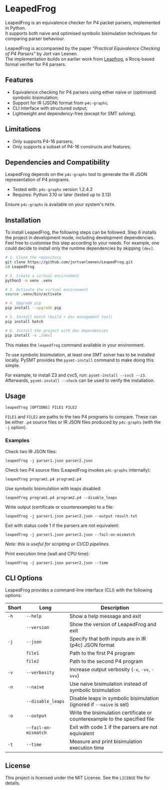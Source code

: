 # LeapedFrog

LeapedFrog is an equivalence checker for P4 packet parsers, implemented in Python.  
It supports both naive and optimised symbolic bisimulation techniques for comparing parser behaviour.

LeapedFrog is accompanied by the paper *"Practical Equivalence Checking of P4 Parsers"* by Jort van Leenen.  
The implementation builds on earlier work from [Leapfrog](https://doi.org/10.48550/arXiv.2205.08762), a Rocq-based
formal verifier for P4 parsers.

## Features

- Equivalence checking for P4 parsers using either naive or (optimised) symbolic bisimulation;
- Support for IR (JSON) format from `p4c-graphs`;
- CLI interface with structured output;
- Lightweight and dependency-free (except for SMT solving).

## Limitations

- Only supports P4-16 parsers;
- Only supports a subset of P4-16 constructs and features;

## Dependencies and Compatibility

LeapedFrog depends on the `p4c-graphs` tool to generate the IR JSON representation of P4 programs.

- Tested with: `p4c-graphs` version 1.2.4.2
- Requires: Python 3.10 or later (tested up to 3.13)

Ensure `p4c-graphs` is available on your system's `PATH`.

## Installation

To install LeapedFrog, the following steps can be followed.
Step 6 installs the project in development mode, including development dependencies.
Feel free to customise this step according to your needs.
For example, one could decide to install only the runtime dependencies by skipping `[dev]`.

```bash
# 1. Clone the repository
git clone https://github.com/jortvanleenen/LeapedFrog.git
cd LeapedFrog

# 2. Create a virtual environment
python3 -m venv .venv

# 3. Activate the virtual environment
source .venv/bin/activate

# 4. Upgrade pip
pip install --upgrade pip

# 5. Install Hatch (build + env management tool)
pip install hatch

# 6. Install the project with dev dependencies
pip install -e .[dev]
```

This makes the `leapedfrog` command available in your environment.

To use symbolic bisimulation, at least one SMT solver has to be installed locally.
PySMT provides the `pysmt-install` command to make doing this simple.

For example, to install Z3 and cvc5, run: `pysmt-install --cvc5 --z3`.
Afterwards, `pysmt-install --check` can be used to verify the installation.

## Usage

```
leapedfrog [OPTIONS] FILE1 FILE2
```

`FILE1` and `FILE2` are paths to the two P4 programs to compare. These can be either `.p4` source files or IR JSON files
produced by `p4c-graphs` (with the `-j` option).

### Examples

Check two IR JSON files:

```
leapedfrog -j parser1.json parser2.json
```

Check two P4 source files (LeapedFrog invokes `p4c-graphs` internally):

```
leapedfrog program1.p4 program2.p4
```

Use symbolic bisimulation with leaps disabled:

```
leapedfrog program1.p4 program2.p4 --disable_leaps
```

Write output (certificate or counterexample) to a file:

```
leapedfrog -j parser1.json parser2.json --output result.txt
```

Exit with status code 1 if the parsers are not equivalent:

```
leapedfrog -j parser1.json parser2.json --fail-on-mismatch
```

_Note: this is useful for scripting or CI/CD pipelines._

Print execution time (wall and CPU time):

```
leapedfrog -j parser1.json parser2.json --time
```

## CLI Options

LeapedFrog provides a command-line interface (CLI) with the following options:

| Short | Long                 | Description                                                                |
|-------|----------------------|----------------------------------------------------------------------------|
| `-h`  | `--help`             | Show a help message and exit                                               |
|       | `--version`          | Show the version of LeapedFrog and exit                                      |
| `-j`  | `--json`             | Specify that both inputs are in IR (p4c) JSON format                       |
|       | `file1`              | Path to the first P4 program                                               |
|       | `file2`              | Path to the second P4 program                                              |
| `-v`  | `--verbosity`        | Increase output verbosity (`-v`, `-vv`, `-vvv`)                            |
| `-n`  | `--naive`            | Use naive bisimulation instead of symbolic bisimulation                    |
|       | `--disable_leaps`    | Disable leaps in symbolic bisimulation (ignored if `--naive` is set)       |
| `-o`  | `--output`           | Write the bisimulation certificate or counterexample to the specified file |
|       | `--fail-on-mismatch` | Exit with code 1 if the parsers are not equivalent                         |
| `-t`  | `--time`             | Measure and print bisimulation execution time                              |

## License

This project is licensed under the MIT License.
See the `LICENSE` file for details.
